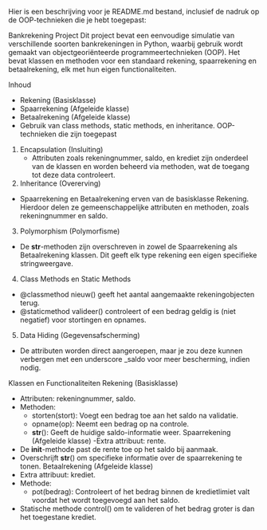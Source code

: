 
Hier is een beschrijving voor je README.md bestand, inclusief de nadruk op de OOP-technieken die je hebt toegepast:

Bankrekening Project
Dit project bevat een eenvoudige simulatie van verschillende soorten bankrekeningen in Python, waarbij gebruik wordt gemaakt van objectgeoriënteerde programmeertechnieken (OOP). Het bevat klassen en methoden voor een standaard rekening, spaarrekening en betaalrekening, elk met hun eigen functionaliteiten.

Inhoud
- Rekening (Basisklasse)
- Spaarrekening (Afgeleide klasse)
- Betaalrekening (Afgeleide klasse)
- Gebruik van class methods, static methods, en inheritance.
OOP-technieken die zijn toegepast
1. Encapsulation (Insluiting)
   - Attributen zoals rekeningnummer, saldo, en krediet zijn onderdeel van de klassen en worden beheerd via methoden, wat de toegang tot deze data controleert.
2. Inheritance (Overerving)
 - Spaarrekening en Betaalrekening erven van de basisklasse Rekening. Hierdoor delen ze gemeenschappelijke attributen en methoden, zoals rekeningnummer en saldo.
3. Polymorphism (Polymorfisme)
 - De __str__-methoden zijn overschreven in zowel de Spaarrekening als Betaalrekening klassen. Dit geeft elk type rekening een eigen specifieke stringweergave.
4. Class Methods en Static Methods
 - @classmethod nieuw() geeft het aantal aangemaakte rekeningobjecten terug.
 - @staticmethod valideer() controleert of een bedrag geldig is (niet negatief) voor stortingen en opnames.
5. Data Hiding (Gegevensafscherming)
 - De attributen worden direct aangeroepen, maar je zou deze kunnen verbergen met een underscore _saldo voor meer bescherming, indien nodig.

Klassen en Functionaliteiten
Rekening (Basisklasse)
 - Attributen: rekeningnummer, saldo.
 - Methoden:
   - storten(stort): Voegt een bedrag toe aan het saldo na validatie.
   - opname(op): Neemt een bedrag op na controle.
   - __str__(): Geeft de huidige saldo-informatie weer.
Spaarrekening (Afgeleide klasse)
 -Extra attribuut: rente.
 - De __init__-methode past de rente toe op het saldo bij aanmaak.
 - Overschrijft __str__() om specifieke informatie over de spaarrekening te tonen.
Betaalrekening (Afgeleide klasse)
 - Extra attribuut: krediet.
 - Methode:
   - pot(bedrag): Controleert of het bedrag binnen de kredietlimiet valt voordat het wordt toegevoegd aan het saldo.
  - Statische methode control() om te valideren of het bedrag groter is dan het toegestane krediet.
